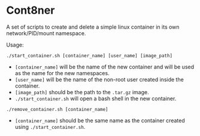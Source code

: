 # Cont8ner

A set of scripts to create and delete a simple linux container in its own network/PID/mount namespace. 

Usage:

```./start_container.sh [container_name] [user_name] [image_path]```
- ```[container_name]``` will be the name of the new container and will be used as the name for the new namespaces.
- ```[user_name]``` will be the name of the non-root user created inside the container.
- ```[image_path]``` should be the path to the ```.tar.gz``` image.
- ```./start_container.sh``` will open a bash shell in the new container. 

```./remove_container.sh [container_name]```
- ```[container_name]``` should be the same name as the container created using ```./start_container.sh```.
